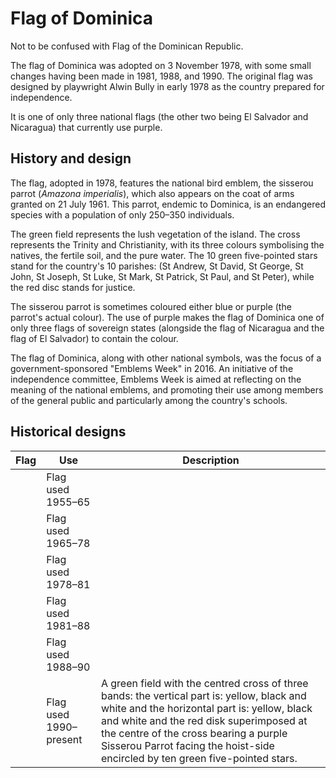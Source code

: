 # Flag of Dominica

Not to be confused with Flag of the Dominican Republic.

The flag of Dominica was adopted on 3 November 1978, with some small changes having been made in 1981, 1988, and 1990. The original flag was designed by playwright Alwin Bully in early 1978 as the country prepared for independence.

It is one of only three national flags (the other two being El Salvador and Nicaragua) that currently use purple.

## History and design

The flag, adopted in 1978, features the national bird emblem, the sisserou parrot (*Amazona imperialis*), which also appears on the coat of arms granted on 21 July 1961. This parrot, endemic to Dominica, is an endangered species with a population of only 250–350 individuals.

The green field represents the lush vegetation of the island. The cross represents the Trinity and Christianity, with its three colours symbolising the natives, the fertile soil, and the pure water. The 10 green five-pointed stars stand for the country's 10 parishes: (St Andrew, St David, St George, St John, St Joseph, St Luke, St Mark, St Patrick, St Paul, and St Peter), while the red disc stands for justice.

The sisserou parrot is sometimes coloured either blue or purple (the parrot's actual colour). The use of purple makes the flag of Dominica one of only three flags of sovereign states (alongside the flag of Nicaragua and the flag of El Salvador) to contain the colour.

The flag of Dominica, along with other national symbols, was the focus of a government-sponsored "Emblems Week" in 2016. An initiative of the independence committee, Emblems Week is aimed at reflecting on the meaning of the national emblems, and promoting their use among members of the general public and particularly among the country's schools.

## Historical designs

| Flag | Use                    | Description                                                                                                                                                                                                                                                                                                       |
| ---- | ---------------------- | ----------------------------------------------------------------------------------------------------------------------------------------------------------------------------------------------------------------------------------------------------------------------------------------------------------------- |
|      | Flag used 1955–65      |                                                                                                                                                                                                                                                                                                                   |
|      | Flag used 1965–78      |                                                                                                                                                                                                                                                                                                                   |
|      | Flag used 1978–81      |                                                                                                                                                                                                                                                                                                                   |
|      | Flag used 1981–88      |                                                                                                                                                                                                                                                                                                                   |
|      | Flag used 1988–90      |                                                                                                                                                                                                                                                                                                                   |
|      | Flag used 1990–present | A green field with the centred cross of three bands: the vertical part is: yellow, black and white and the horizontal part is: yellow, black and white and the red disk superimposed at the centre of the cross bearing a purple Sisserou Parrot facing the hoist-side encircled by ten green five-pointed stars. |
